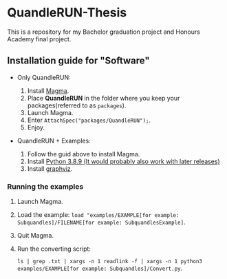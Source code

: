 # QuandleRUN-Thesis

This is a repository for my Bachelor graduation project and Honours Academy final project. 

## Installation guide for "Software"

* Only QuandleRUN:
  1. Install [Magma](magma.maths.usyd.edu.au).
  2. Place __QuandleRUN__ in the folder where you keep your packages(referred to as ``packages``).
  3. Launch Magma.
  4. Enter ``AttachSpec("packages/QuandleRUN");``.
  5. Enjoy. 

* QuandleRUN + Examples:
  1. Follow the guid above to install Magma. 
  2. Install [Python 3.8.9 (It would probably also work with later releases)]([https://www.python.org](https://www.python.org/downloads/release/python-389/))
  3. Install [graphviz](graphviz.org).
  
 ### Running the examples
 
1. Launch Magma. 
2. Load the example: ``load "examples/EXAMPLE[for example: Subquandles]/FILENAME[for example: SubquandlesExample]``.
3. Quit Magma.
4. Run the converting script: 

   ``ls | grep .txt | xargs -n 1 readlink -f | xargs -n 1 python3 examples/EXAMPLE[for example: Subquandles]/Convert.py``.
